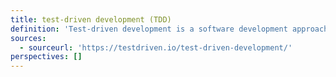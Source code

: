 ```yaml
---
title: test-driven development (TDD)
definition: 'Test-driven development is a software development approach where tests are written before the implementation code. TDD ensures that the code meets requirements and catches bugs early, leading to more reliable software and faster development cycles.'
sources:
  - sourceurl: 'https://testdriven.io/test-driven-development/'
perspectives: []
---
```

